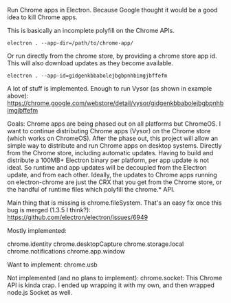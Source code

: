 Run Chrome apps in Electron.
Because Google thought it would be a good idea to kill Chrome apps.

This is basically an incomplete polyfill on the Chrome APIs.

```
electron . --app-dir=/path/to/chrome-app/
```

Or run directly from the chrome store, by providing a chrome store app id.
This will also download updates as they become available.

```
electron . --app-id=gidgenkbbabolejbgbpnhbimgjbffefm
```

A lot of stuff is implemented. Enough to run Vysor (as shown in example above):
https://chrome.google.com/webstore/detail/vysor/gidgenkbbabolejbgbpnhbimgjbffefm



Goals:
Chrome apps are being phased out on all platforms but ChromeOS.
I want to continue distributing Chrome apps (Vysor) on the Chrome store (which
works on ChromeOS). After the phase out, this project will allow an simple way to
distribute and run Chrome apps on desktop systems. Directly from the Chrome store,
including automatic updates.
Having to build and distribute a 100MB+ Electron binary per platform, per app update
is not ideal. So runtime and app updates will be decoupled from the Electron update,
and from each other. Ideally, the updates to Chrome apps running on electron-chrome
are just the CRX that you get from the Chrome store, or the handful of runtime files
which polyfill the chrome.* API.

Main thing that is missing is chrome.fileSystem. That's an easy fix once
this bug is merged (1.3.5 I think?):
https://github.com/electron/electron/issues/6949

Mostly implemented:

chrome.identity
chrome.desktopCapture
chrome.storage.local
chrome.notifications
chrome.app.window

Want to implement:
chrome.usb

Not implemented (and no plans to implement):
chrome.socket: This Chrome API is kinda crap. I ended up wrapping it with my own, and then
wrapped node.js Socket as well.
